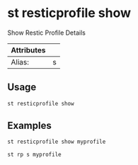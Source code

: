# st resticprofile show

Show Restic Profile Details

| Attributes       | &nbsp;
|------------------|-------------
| Alias:           | s

## Usage

```bash
st resticprofile show
```

## Examples

```bash
st resticprofile show myprofile
```

```bash
st rp s myprofile
```


